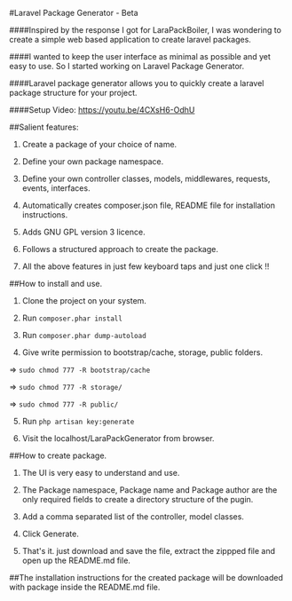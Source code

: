 #Laravel Package Generator - Beta

####Inspired by the response I got for LaraPackBoiler, I was wondering to create a simple web based application to create laravel packages.

####I wanted to keep the user interface as minimal as possible and yet easy to use. So I started working on Laravel Package Generator.

####Laravel package generator allows you to quickly create a laravel package structure for your project.

####Setup Video: https://youtu.be/4CXsH6-OdhU

##Salient features:

1. Create a package of your choice of name.

2. Define your own package namespace.

3. Define your own controller classes, models, middlewares, requests, events, interfaces.

4. Automatically creates composer.json file, README file for installation instructions.

5. Adds GNU GPL version 3 licence.

6. Follows a structured approach to create the package.

7. All the above features in just few keyboard taps and just one click !!

##How to install and use.

1. Clone the project on your system.

2. Run `composer.phar install`

3. Run `composer.phar dump-autoload`

4. Give write permission to bootstrap/cache, storage, public folders.

=> `sudo chmod 777 -R bootstrap/cache`

=> `sudo chmod 777 -R storage/`

=> `sudo chmod 777 -R public/`

5. Run `php artisan key:generate`

6. Visit the localhost/LaraPackGenerator from browser.

##How to create package.

1. The UI is very easy to understand and use.

2. The Package namespace, Package name and Package author are the only required fields to create a directory structure of the pugin.

4. Add a comma separated list of the controller, model classes.

5. Click Generate.

6. That's it. just download and save the file, extract the zippped file and open up the README.md file.

##The installation instructions for the created package will be downloaded with package inside the README.md file.

